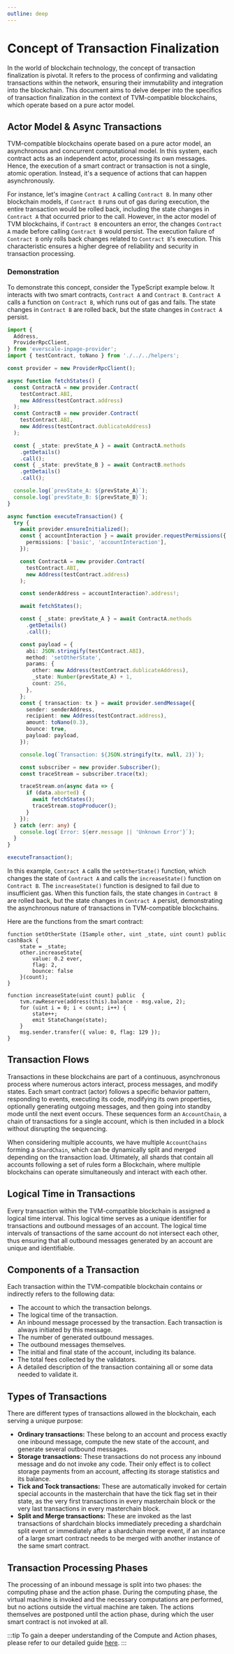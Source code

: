 ```yaml
---
outline: deep
---
```


# Concept of Transaction Finalization

In the world of blockchain technology, the concept of transaction finalization is pivotal. It refers to the process of confirming and validating transactions within the network, ensuring their immutability and integration into the blockchain. This document aims to delve deeper into the specifics of transaction finalization in the context of TVM-compatible blockchains, which operate based on a pure actor model.

## Actor Model & Async Transactions

TVM-compatible blockchains operate based on a pure actor model, an asynchronous and concurrent computational model. In this system, each contract acts as an independent actor, processing its own messages. Hence, the execution of a smart contract or transaction is not a single, atomic operation. Instead, it's a sequence of actions that can happen asynchronously.

For instance, let's imagine `Contract A` calling `Contract B`. In many other blockchain models, if `Contract B` runs out of gas during execution, the entire transaction would be rolled back, including the state changes in `Contract A` that occurred prior to the call. However, in the actor model of TVM blockchains, if `Contract B` encounters an error, the changes `Contract A` made before calling `Contract B` would persist. The execution failure of `Contract B` only rolls back changes related to `Contract B`'s execution. This characteristic ensures a higher degree of reliability and security in transaction processing.

### Demonstration

<BDKImgContainer src="./../transaction-finalization.png" padding="20px 0 20px 0"/>

<TransactionFinalization />

To demonstrate this concept, consider the TypeScript example below. It interacts with two smart contracts, `Contract A` and `Contract B`. `Contract A` calls a function on `Contract B`, which runs out of gas and fails. The state changes in `Contract B` are rolled back, but the state changes in `Contract A` persist.

```typescript
import {
  Address,
  ProviderRpcClient,
} from 'everscale-inpage-provider';
import { testContract, toNano } from './../../helpers';

const provider = new ProviderRpcClient();

async function fetchStates() {
  const ContractA = new provider.Contract(
    testContract.ABI,
    new Address(testContract.address)
  );
  const ContractB = new provider.Contract(
    testContract.ABI,
    new Address(testContract.dublicateAddress)
  );

  const { _state: prevState_A } = await ContractA.methods
    .getDetails()
    .call();
  const { _state: prevState_B } = await ContractB.methods
    .getDetails()
    .call();

  console.log(`prevState_A: ${prevState_A}`);
  console.log(`prevState_B: ${prevState_B}`);
}

async function executeTransaction() {
  try {
    await provider.ensureInitialized();
    const { accountInteraction } = await provider.requestPermissions({
      permissions: ['basic', 'accountInteraction'],
    });

    const ContractA = new provider.Contract(
      testContract.ABI,
      new Address(testContract.address)
    );

    const senderAddress = accountInteraction?.address!;

    await fetchStates();

    const { _state: prevState_A } = await ContractA.methods
      .getDetails()
      .call();

    const payload = {
      abi: JSON.stringify(testContract.ABI),
      method: 'setOtherState',
      params: {
        other: new Address(testContract.dublicateAddress),
        _state: Number(prevState_A) + 1,
        count: 256,
      },
    };
    const { transaction: tx } = await provider.sendMessage({
      sender: senderAddress,
      recipient: new Address(testContract.address),
      amount: toNano(0.3),
      bounce: true,
      payload: payload,
    });

    console.log(`Transaction: ${JSON.stringify(tx, null, 2)}`);

    const subscriber = new provider.Subscriber();
    const traceStream = subscriber.trace(tx);

    traceStream.on(async data => {
      if (data.aborted) {
        await fetchStates();
        traceStream.stopProducer();
      }
    });
  } catch (err: any) {
    console.log(`Error: ${err.message || 'Unknown Error'}`);
  }
}

executeTransaction();
```

In this example, `Contract A` calls the `setOtherState()` function, which changes the state of `Contract A` and calls the `increaseState()` function on `Contract B`. The `increaseState()` function is designed to fail due to insufficient gas. When this function fails, the state changes in `Contract B` are rolled back, but the state changes in `Contract A` persist, demonstrating the asynchronous nature of transactions in TVM-compatible blockchains.

Here are the functions from the smart contract:

```solidity
function setOtherState (ISample other, uint _state, uint count) public cashBack {
    state = _state;
    other.increaseState{
        value: 0.2 ever,
        flag: 2,
        bounce: false
    }(count);
}

function increaseState(uint count) public  {
    tvm.rawReserve(address(this).balance - msg.value, 2);
    for (uint i = 0; i < count; i++) {
        state++;
        emit StateChange(state);
    }
    msg.sender.transfer({ value: 0, flag: 129 });
}
```

## Transaction Flows

Transactions in these blockchains are part of a continuous, asynchronous process where numerous actors interact, process messages, and modify states. Each smart contract (actor) follows a specific behavior pattern, responding to events, executing its code, modifying its own properties, optionally generating outgoing messages, and then going into standby mode until the next event occurs. These sequences form an `AccountChain`, a chain of transactions for a single account, which is then included in a block without disrupting the sequencing.

When considering multiple accounts, we have multiple `AccountChains` forming a `ShardChain`, which can be dynamically split and merged depending on the transaction load. Ultimately, all shards that contain all accounts following a set of rules form a Blockchain, where multiple blockchains can operate simultaneously and interact with each other.

## Logical Time in Transactions

Every transaction within the TVM-compatible blockchain is assigned a logical time interval. This logical time serves as a unique identifier for transactions and outbound messages of an account. The logical time intervals of transactions of the same account do not intersect each other, thus ensuring that all outbound messages generated by an account are unique and identifiable.

## Components of a Transaction

Each transaction within the TVM-compatible blockchain contains or indirectly refers to the following data:

- The account to which the transaction belongs.
- The logical time of the transaction.
- An inbound message processed by the transaction. Each transaction is always initiated by this message.
- The number of generated outbound messages.
- The outbound messages themselves.
- The initial and final state of the account, including its balance.
- The total fees collected by the validators.
- A detailed description of the transaction containing all or some data needed to validate it.

## Types of Transactions

There are different types of transactions allowed in the blockchain, each serving a unique purpose:

- **Ordinary transactions:** These belong to an account and process exactly one inbound message, compute the new state of the account, and generate several outbound messages.
- **Storage transactions:** These transactions do not process any inbound message and do not invoke any code. Their only effect is to collect storage payments from an account, affecting its storage statistics and its balance.
- **Tick and Tock transactions:** These are automatically invoked for certain special accounts in the masterchain that have the tick flag set in their state, as the very first transactions in every masterchain block or the very last transactions in every masterchain block.
- **Split and Merge transactions:** These are invoked as the last transactions of shardchain blocks immediately preceding a shardchain split event or immediately after a shardchain merge event, if an instance of a large smart contract needs to be merged with another instance of the same smart contract.

## Transaction Processing Phases

The processing of an inbound message is split into two phases: the computing phase and the action phase. During the computing phase, the virtual machine is invoked and the necessary computations are performed, but no actions outside the virtual machine are taken. The actions themselves are postponed until the action phase, during which the user smart contract is not invoked at all.

:::tip
To gain a deeper understanding of the Compute and Action phases, please refer to our detailed guide [here](./compute-action-phases.md).
:::
